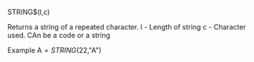 STRING$(l,c)

Returns a string of a repeated character.
  l - Length of string
  c - Character used.  CAn be a code or a string

Example
A$=STRING$(22,"A")
